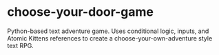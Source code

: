 # choose-your-door-game
Python-based text adventure game. Uses conditional logic, inputs, and Atomic Kittens references to create a choose-your-own-adventure style text RPG.
